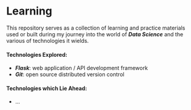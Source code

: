 # Learning

This repository serves as a collection of learning and practice materials used or built during my journey into the world of ***Data Science*** and the various of technologies it wields.

#### Technologies Explored:
- ***Flask***: web application / API development framework
- ***Git***: open source distributed version control

#### Technologies which Lie Ahead:
- ...
